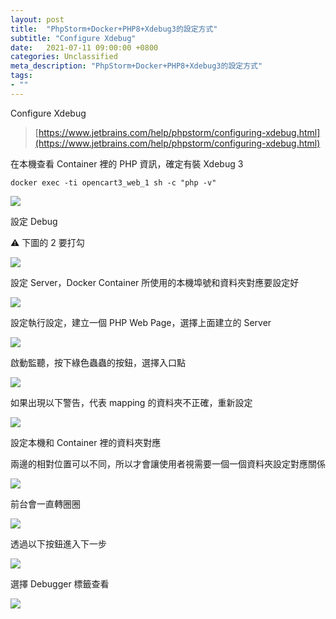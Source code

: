 ```yaml
---
layout: post
title:  "PhpStorm+Docker+PHP8+Xdebug3的設定方式"
subtitle: "Configure Xdebug"
date:   2021-07-11 09:00:00 +0800
categories: Unclassified
meta_description: "PhpStorm+Docker+PHP8+Xdebug3的設定方式"
tags:
- ""
---
```


Configure Xdebug

> [https://www.jetbrains.com/help/phpstorm/configuring-xdebug.html](https://www.jetbrains.com/help/phpstorm/configuring-xdebug.html)

在本機查看 Container 裡的 PHP 資訊，確定有裝 Xdebug 3

`docker exec -ti opencart3_web_1 sh -c "php -v"`

![](/images/medium/1____oVP0D4WPV7hbZsi9TdLAw.png)

設定 Debug

⚠️ 下圖的 2 要打勾

![](/images/medium/1__2dwILtt2yA1hyubfuvT6__w.png)

設定 Server，Docker Container 所使用的本機埠號和資料夾對應要設定好

![](/images/medium/1__2iUQUXqoGVqBUOOBoxfWQg.png)

設定執行設定，建立一個 PHP Web Page，選擇上面建立的 Server

![](/images/medium/1__3NVBix5eH0NsA7gtnoloGg.png)

啟動監聽，按下綠色蟲蟲的按鈕，選擇入口點

![](/images/medium/1__j22DQYF__HKbNX9J9In4Xzw.png)

如果出現以下警告，代表 mapping 的資料夾不正確，重新設定

![](/images/medium/1__yhMC0H7ibbve5qudi__iZkg.png)

設定本機和 Container 裡的資料夾對應

兩邊的相對位置可以不同，所以才會讓使用者視需要一個一個資料夾設定對應關係

![](/images/medium/1__J33ApfTuQMYnPE5LtLRsAQ.png)

前台會一直轉圈圈

![](/images/medium/1__v6NLPuYk93Jc__dC8w2w25Q.png)

透過以下按鈕進入下一步

![](/images/medium/1__73fLto3FsY0Psiz1hE8swA.png)

選擇 Debugger 標籤查看

![](/images/medium/1____9HL5hHZZvt3wNtttZVTRA.png)

